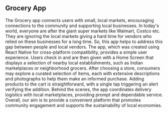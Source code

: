 ## Grocery App
The Grocery app connects users with small, local markets, encouraging connections to the community and supporting local businesses. In today's world, everyone are after the giant super markets like Walmart, Costco etc. They are ignoring the local markets giving a hard time for vendors who relied on these businesses for a long time. So, this app helps to address this gap between people and local vendors. The app, which was created using React Native for cross-platform compatibility, provides a simple user experience. Users check in and are then given with a Home Screen that displays a selection of nearby local establishments, such as Indian marketplaces or neighborhood grocers. After choosing a store, consumers may explore a curated selection of items, each with extensive descriptions and photographs to help them make an informed purchase. Adding products to the cart is straightforward, with a single tap triggering an alert verifying the addition. Behind the scenes, the app coordinates delivery logistics with local marketplaces, providing prompt and dependable service. Overall, our aim is to provide a convenient platform that promotes community engagement and supports the sustainability of local economies.
